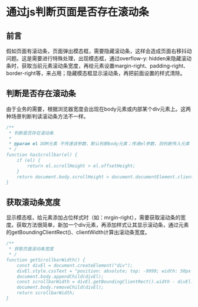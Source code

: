 # 通过js判断页面是否存在滚动条

## 前言

假如页面有滚动条，页面弹出模态框，需要隐藏滚动条，这样会造成页面右移抖动问题。这是需要进行特殊处理，出现模态框，通过overflow-y: hidden来隐藏滚动条时，获取当前元素滚动条宽度，再给元素设置margin-right、padding-right、border-right等，来占用；隐藏模态框显示滚动条，再把前面设置的样式清除。

## 判断是否存在滚动条

由于业务的需要，根据浏览器宽度会出现在body元素或内部某个div元素上。这两种场景判断判读滚动条方法不一样。

```js
/**
 * 判断是否存在滚动条
 * 
 * @param el DOM元素 不传递该参数，默认判断body元素；传递el参数，则判断传入元素
 * /
function hasScrollbar(el) {
    if (el) {
        return el.scrollHeight > el.offsetHeight;
    }
    return document.body.scrollHeight > document.documentElement.clientHeight;
}
```

## 获取滚动条宽度

显示模态框，给元素添加占位样式时（如：mrgin-right），需要获取滚动条的宽度。获取方法很简单，新加一个div元素，再添加样式让其显示滚动条，通过元素的getBoundingClientRect()、clientWidth计算出滚动条宽度。

```js
/**
 * 获取页面滚动条宽度
 * /
function getScrollbarWidth() {
    const divEl = document.createElement("div");
    divEl.style.cssText = "position: absolute; top: -9999; width: 50px height: 50px; overflow: scroll";
    document.body.appendChild(divEl);
    const scrollbarWidth = divEl.getBoundingClientRect().width - divEl.clientWidth;
    document.body.removeChild(divEl);
    return scrollbarWidth;
}
```
